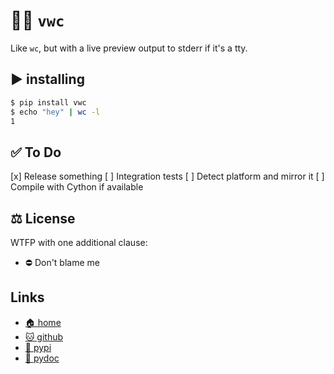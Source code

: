 # 🚻👀 `vwc`

Like `wc`, but with a live preview output to stderr if it's a tty.

## ▶️ installing

```bash
$ pip install vwc
$ echo "hey" | wc -l
1
```

## ✅ To Do

 [x] Release something
 [ ] Integration tests
 [ ] Detect platform and mirror it
 [ ] Compile with Cython if available

## ⚖️ License

WTFP with one additional clause:

* ⛔ Don't blame me

## Links

* [🏠 home](https://bitplane.net/dev/python/vwc)
* [🐱 github](https://github.com/bitplane/vwc)
* [🐍 pypi](https://pypi.org/project/vwc)
* [📖 pydoc](https://bitplane.net/dev/python/vwc/pydoc)
